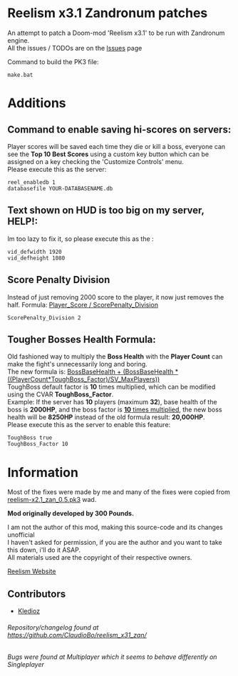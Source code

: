 # Reelism x3.1 Zandronum patches
An attempt to patch a Doom-mod 'Reelism x3.1' to be run with Zandronum engine.  
All the issues / TODOs are on the [Issues](https://github.com/ClaudioBo/reelism_x31_zan/issues) page

Command to build the PK3 file:
```terminal
make.bat
```

# Additions  
## Command to enable saving hi-scores on servers:
Player scores will be saved each time they die or kill a boss, everyone can see the **Top 10 Best Scores** using a custom key button which can be assigned on a key checking the 'Customize Controls' menu.  
Please execute this as the server:
```terminal
reel_enabledb 1
databasefile YOUR-DATABASENAME.db
```

## Text shown on HUD is too big on my server, HELP!:
Im too lazy to fix it, so please execute this as the :
```terminal
vid_defwidth 1920
vid_defheight 1080
```

## Score Penalty Division
Instead of just removing 2000 score to the player, it now just removes the half.
Formula: <ins>Player_Score / ScorePenalty_Division</ins>
```terminal
ScorePenalty_Division 2
```

## Tougher Bosses Health Formula:  
Old fashioned way to multiply the **Boss Health** with the **Player Count** can make the fight's unnecessarily long and boring.  
The new formula is: <ins>BossBaseHealth + (BossBaseHealth * ((PlayerCount*ToughBoss_Factor)/SV_MaxPlayers))</ins>  
ToughBoss default factor is **10** times multiplied, which can be modified using the CVAR **ToughBoss_Factor**.  
Example:
If the server has **10** players (maximum **32**), base health of the boss is **2000HP**, and the boss factor is <ins>**10** times multiplied</ins>, the new boss health will be **8250HP** instead of the old formula result: **20,000HP**.  
Please execute this as the server to enable this feature:
```terminal
ToughBoss true
ToughBoss_Factor 10
```

# Information 
Most of the fixes were made by me and many of the fixes were copied from [reelism-x2.1_zan_0.5.pk3](https://static.allfearthesentinel.net/wads/reelism-x2.1_zan_0.5.pk3) wad.

**Mod originally developed by 300 Pounds.**

I am not the author of this mod, making this source-code and its changes unofficial  
I haven't asked for permission, if you are the author and you want to take this down, i'll do it ASAP.  
All materials used are the copyright of their respective owners.  

[Reelism Website](https://www.thekinsie.com/reelism/)

## Contributors
- [Kledioz](https://github.com/ClaudioBo)

###### Repository/changelog found at https://github.com/ClaudioBo/reelism_x31_zan/  
###### Bugs were found at Multiplayer which it seems to behave differently on Singleplayer